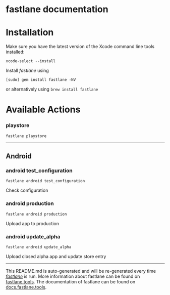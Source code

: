 fastlane documentation
================
# Installation

Make sure you have the latest version of the Xcode command line tools installed:

```
xcode-select --install
```

Install _fastlane_ using
```
[sudo] gem install fastlane -NV
```
or alternatively using `brew install fastlane`

# Available Actions
### playstore
```
fastlane playstore
```


----

## Android
### android test_configuration
```
fastlane android test_configuration
```
Check configuration
### android production
```
fastlane android production
```
Upload app to production
### android update_alpha
```
fastlane android update_alpha
```
Upload closed alpha app and update store entry

----

This README.md is auto-generated and will be re-generated every time [_fastlane_](https://fastlane.tools) is run.
More information about fastlane can be found on [fastlane.tools](https://fastlane.tools).
The documentation of fastlane can be found on [docs.fastlane.tools](https://docs.fastlane.tools).
